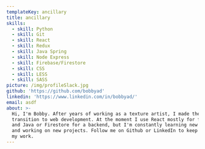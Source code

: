```yaml
---
templateKey: ancillary
title: ancillary
skills:
  - skill: Python
  - skill: Git
  - skill: React
  - skill: Redux
  - skill: Java Spring
  - skill: Node Express
  - skill: Firebase/Firestore
  - skill: CSS
  - skill: LESS
  - skill: SASS
picture: /img/profileSlack.jpg
github: 'https://github.com/bobbyad'
linkedin: 'https://www.linkedin.com/in/bobbyad/'
email: asdf
about: >-
  Hi, I'm Bobby. After years of working as a texture artist, I made the
  transition to web development. At the moment I use React mostly for front end,
  and Java or Firestore for a backend, but I'm constantly learning new things
  and working on new projects. Follow me on Github or LinkedIn to keep up with
  my work.
---
```


